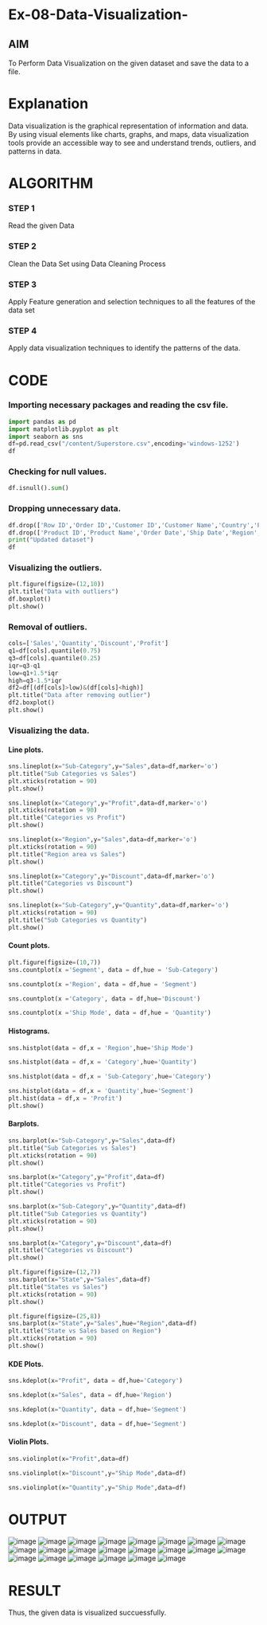 # Ex-08-Data-Visualization-

## AIM
To Perform Data Visualization on the given dataset and save the data to a file. 

# Explanation
Data visualization is the graphical representation of information and data. By using visual elements like charts, graphs, and maps, data visualization tools provide an accessible way to see and understand trends, outliers, and patterns in data.

# ALGORITHM
### STEP 1
Read the given Data
### STEP 2
Clean the Data Set using Data Cleaning Process
### STEP 3
Apply Feature generation and selection techniques to all the features of the data set
### STEP 4
Apply data visualization techniques to identify the patterns of the data.


# CODE

### Importing necessary packages and reading the csv file.
```python
import pandas as pd
import matplotlib.pyplot as plt
import seaborn as sns
df=pd.read_csv("/content/Superstore.csv",encoding='windows-1252')
df
```
### Checking for null values.
```python
df.isnull().sum()
```
### Dropping unnecessary data.
```python
df.drop(['Row ID','Order ID','Customer ID','Customer Name','Country','Postal Code'],axis=1,inplace=True)
df.drop(['Product ID','Product Name','Order Date','Ship Date','Region','State','City','Segment','Ship Mode','Category','Sub-Category'],axis=1,inplace=True)
print("Updated dataset")
df
```
### Visualizing the outliers.
```python
plt.figure(figsize=(12,10))
plt.title("Data with outliers")
df.boxplot()
plt.show()
```
### Removal of outliers.
```python
cols=['Sales','Quantity','Discount','Profit']
q1=df[cols].quantile(0.75)
q3=df[cols].quantile(0.25)
iqr=q3-q1
low=q1+1.5*iqr
high=q3-1.5*iqr
df2=df[(df[cols]>low)&(df[cols]<high)]
plt.title("Data after removing outlier")
df2.boxplot()
plt.show()
```
### Visualizing the data.
#### Line plots.
```python
sns.lineplot(x="Sub-Category",y="Sales",data=df,marker='o')
plt.title("Sub Categories vs Sales")
plt.xticks(rotation = 90)
plt.show()
```
```python
sns.lineplot(x="Category",y="Profit",data=df,marker='o')
plt.xticks(rotation = 90)
plt.title("Categories vs Profit")
plt.show()
```
```python
sns.lineplot(x="Region",y="Sales",data=df,marker='o')
plt.xticks(rotation = 90)
plt.title("Region area vs Sales")
plt.show()
```
```python
sns.lineplot(x="Category",y="Discount",data=df,marker='o')
plt.title("Categories vs Discount")
plt.show()
```
```python
sns.lineplot(x="Sub-Category",y="Quantity",data=df,marker='o')
plt.xticks(rotation = 90)
plt.title("Sub Categories vs Quantity")
plt.show()
```
#### Count plots. 
```python
plt.figure(figsize=(10,7))
sns.countplot(x ='Segment', data = df,hue = 'Sub-Category')
```
```python
sns.countplot(x ='Region', data = df,hue = 'Segment')
```
```python
sns.countplot(x ='Category', data = df,hue='Discount')
```
```python
sns.countplot(x ='Ship Mode', data = df,hue = 'Quantity')
```
#### Histograms.
```python
sns.histplot(data = df,x = 'Region',hue='Ship Mode')
```
```python
sns.histplot(data = df,x = 'Category',hue='Quantity')
```
```python
sns.histplot(data = df,x = 'Sub-Category',hue='Category')
```
```python
sns.histplot(data = df,x = 'Quantity',hue='Segment')
plt.hist(data = df,x = 'Profit')
plt.show()
```
#### Barplots.
```python
sns.barplot(x="Sub-Category",y="Sales",data=df)
plt.title("Sub Categories vs Sales")
plt.xticks(rotation = 90)
plt.show()
```
```python
sns.barplot(x="Category",y="Profit",data=df)
plt.title("Categories vs Profit")
plt.show()
```
```python
sns.barplot(x="Sub-Category",y="Quantity",data=df)
plt.title("Sub Categories vs Quantity")
plt.xticks(rotation = 90)
plt.show()
```
```python
sns.barplot(x="Category",y="Discount",data=df)
plt.title("Categories vs Discount")
plt.show()
```
```python
plt.figure(figsize=(12,7))
sns.barplot(x="State",y="Sales",data=df)
plt.title("States vs Sales")
plt.xticks(rotation = 90)
plt.show()
```
```python
plt.figure(figsize=(25,8))
sns.barplot(x="State",y="Sales",hue="Region",data=df)
plt.title("State vs Sales based on Region")
plt.xticks(rotation = 90)
plt.show()
```
#### KDE Plots.
```python
sns.kdeplot(x="Profit", data = df,hue='Category')
```
```python
sns.kdeplot(x="Sales", data = df,hue='Region')
```
```python
sns.kdeplot(x="Quantity", data = df,hue='Segment')
```
```python
sns.kdeplot(x="Discount", data = df,hue='Segment')
```
#### Violin Plots.
```python
sns.violinplot(x="Profit",data=df)
```
```python
sns.violinplot(x="Discount",y="Ship Mode",data=df)
```
```python
sns.violinplot(x="Quantity",y="Ship Mode",data=df)
```
# OUTPUT
![image](./s1.png)
![image](./s2.png)
![image](./s3.png)
![image](./s4.png)
![image](./s5.png)
![image](./s6.png)
![image](./s7.png)
![image](./s8.png)
![image](./s9.png)
![image](./s10.png)
![image](./s11.png)
![image](./s12.png)
![image](./s13.png)
![image](./s14.png)
![image](./s15.png)
![image](./s16.png)
![image](./s17.png)
![image](./s18.png)
![image](./s19.png)
![image](./s20.png)
![image](./s21.png)
![image](./s22.png)

# RESULT

Thus, the given data is visualized succuessfully.
